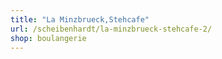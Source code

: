 ```yaml
---
title: "La Minzbrueck,Stehcafe"
url: /scheibenhardt/la-minzbrueck-stehcafe-2/
shop: boulangerie
---
```

